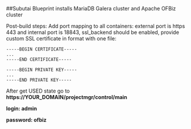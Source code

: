 ##Subutai Blueprint installs MariaDB Galera cluster and Apache OFBiz cluster 

Post-build steps: 
Add port mapping to all containers: external port is https 443 and internal port is 18843, ssl_backend should be enabled,  provide custom SSL certificate in format with one file: 
```
-----BEGIN CERTIFICATE-----
...
-----END CERTIFICATE-----

-----BEGIN PRIVATE KEY-----
...
-----END PRIVATE KEY-----
```

After get USED state go to **https://YOUR_DOMAIN/projectmgr/control/main**

**login: admin**

**password: ofbiz**
